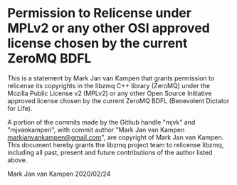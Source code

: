 # Permission to Relicense under MPLv2 or any other OSI approved license chosen by the current ZeroMQ BDFL

This is a statement by Mark Jan van Kampen that grants permission to
relicense its copyrights in the libzmq C++ library (ZeroMQ) under the
Mozilla Public License v2 (MPLv2) or any other Open Source Initiative
approved license chosen by the current ZeroMQ BDFL (Benevolent
Dictator for Life).

A portion of the commits made by the Github handle "mjvk" and "mjvankampen", with
commit author "Mark Jan van Kampen <markjanvankampen@gmail.com>", are
copyright of Mark Jan van Kampen.  This document hereby grants the libzmq
project team to relicense libzmq, including all past, present and
future contributions of the author listed above.

Mark Jan van Kampen
2020/02/24